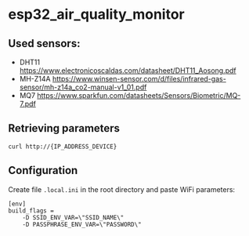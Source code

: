 # esp32_air_quality_monitor

## Used sensors:
- DHT11 https://www.electronicoscaldas.com/datasheet/DHT11_Aosong.pdf
- MH-Z14A https://www.winsen-sensor.com/d/files/infrared-gas-sensor/mh-z14a_co2-manual-v1_01.pdf
- MQ7 https://www.sparkfun.com/datasheets/Sensors/Biometric/MQ-7.pdf

## Retrieving parameters 
`curl http://{IP_ADDRESS_DEVICE}`

## Configuration

Create file `.local.ini` in the root directory and paste WiFi parameters:

```
[env]
build_flags = 
    -D SSID_ENV_VAR=\"SSID_NAME\" 
    -D PASSPHRASE_ENV_VAR=\"PASSWORD\"
```
